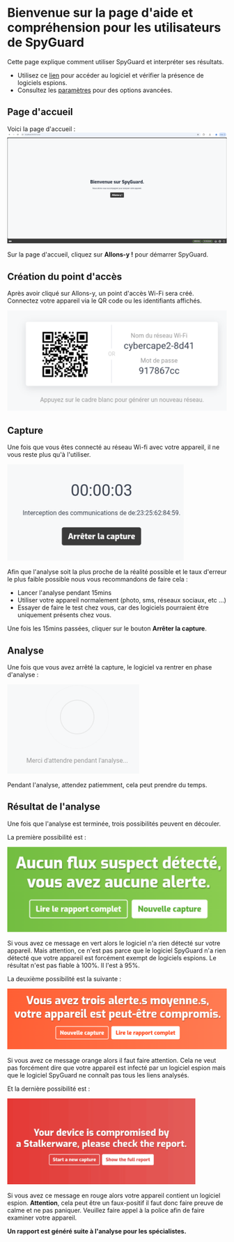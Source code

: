 # Bienvenue sur la page d'aide et compréhension pour les utilisateurs de SpyGuard

Cette page explique comment utiliser SpyGuard et interpréter ses résultats.

- Utilisez ce <a href="https://localhost:8000" target="_blank">lien</a> pour accéder au logiciel et vérifier la présence de logiciels espions.
- Consultez les <a href="https://zeckkk7.github.io/aide_spyguard" target="_blank">paramètres</a> pour des options avancées.

## Page d'accueil

Voici la page d'accueil : ![image_home](images/pagehome.png)


Sur la page d'accueil, cliquez sur **Allons-y !** pour démarrer SpyGuard.


## Création du point d'accès

Après avoir cliqué sur Allons-y, un point d'accès Wi-Fi sera créé. Connectez votre appareil via le QR code ou les identifiants affichés.

![image_ap](images/ap.png)


## Capture

Une fois que vous êtes connecté au réseau Wi-fi avec votre appareil, il ne vous reste plus qu'à l'utiliser. 

![image_capture](images/capture.png)

Afin que l'analyse soit la plus proche de la réalité possible et le taux d'erreur le plus faible possible nous vous recommandons de faire cela :
- Lancer l'analyse pendant 15mins
- Utiliser votre appareil normalement (photo, sms, réseaux sociaux, etc ...)
- Essayer de faire le test chez vous, car des logiciels pourraient être uniquement présents chez vous.


Une fois les 15mins passées, cliquer sur le bouton **Arrêter la capture**.

## Analyse

Une fois que vous avez arrêté la capture, le logiciel va rentrer en phase d'analyse : 

![image_ana](images/analyse.png)

Pendant l'analyse, attendez patiemment, cela peut prendre du temps.

## Résultat de l'analyse

Une fois que l'analyse est terminée, trois possibilités peuvent en découler. 


La première possibilité est : 

![image_vert](images/rien.png)

Si vous avez ce message en vert alors le logiciel n'a rien détecté sur votre appareil. Mais attention, ce n'est pas parce que le logiciel SpyGuard n'a rien détecté que votre appareil est forcément exempt de logiciels espions.
Le résultat n'est pas fiable à 100%. Il l'est à 95%. 


La deuxième possibilité est la suivante : 

![image_orange](images/peutetre.png)


Si vous avez ce message orange alors il faut faire attention. Cela ne veut pas forcément dire que votre appareil est infecté par un logiciel espion mais que le logiciel SpyGuard ne connaît pas tous les liens analysés.


Et la dernière possibilité est : 

![image_rouge](images/spyware.png)

Si vous avez ce message en rouge alors votre appareil contient un logiciel espion. **Attention**, cela peut être un faux-positif il faut donc faire preuve de calme et ne pas paniquer. Veuillez faire appel à la police afin de faire examiner votre appareil.

**Un rapport est généré suite à l'analyse pour les spécialistes.**